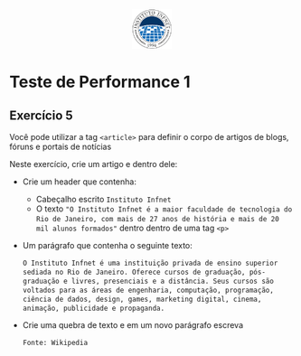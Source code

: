 <p align="center">
    <img src="assets/logo_infnet.png" width="70" height="70" />
</p>

# Teste de Performance 1

## Exercício 5

Você pode utilizar a tag `<article>` para definir o corpo de artigos de blogs, fóruns e portais de notícias  


Neste exercício, crie um artigo e dentro dele:

* Crie um header que contenha:

    * Cabeçalho escrito `Instituto Infnet`
    * O texto `"O Instituto Infnet é a maior faculdade de tecnologia do Rio de Janeiro, com mais de 27 anos de história e mais de 20 mil alunos formados"` dentro dentro de uma tag `<p>`

* Um parágrafo que contenha o seguinte texto:
  ```
  O Instituto Infnet é uma instituição privada de ensino superior sediada no Rio de Janeiro. Oferece cursos de graduação, pós-graduação e livres, presenciais e a distância. Seus cursos são voltados para as áreas de engenharia, computação, programação, ciência de dados, design, games, marketing digital, cinema, animação, publicidade e propaganda.

* Crie uma quebra de texto e em um novo parágrafo escreva

  ```
  Fonte: Wikipedia





